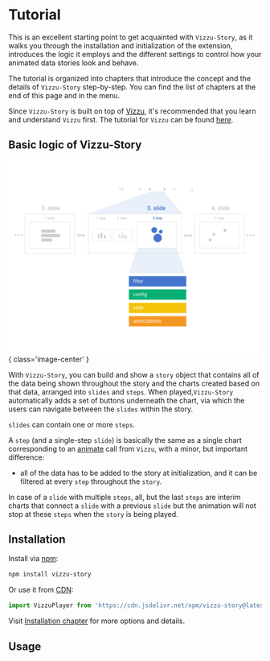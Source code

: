 # Tutorial

This is an excellent starting point to get acquainted with `Vizzu-Story`, as it
walks you through the installation and initialization of the extension,
introduces the logic it employs and the different settings to control how your
animated data stories look and behave.

The tutorial is organized into chapters that introduce the concept and the
details of `Vizzu-Story` step-by-step. You can find the list of chapters at the
end of this page and in the menu.

Since `Vizzu-Story` is built on top of
[Vizzu](https://github.com/vizzuhq/vizzu), it's recommended that you learn and
understand `Vizzu` first. The tutorial for `Vizzu` can be found
[here](https://lib.vizzuhq.com/latest/tutorial/).

## Basic logic of Vizzu-Story

![Vizzu](../assets/api-overview.svg){ class='image-center' }

With `Vizzu-Story`, you can build and show a `story` object that contains all of
the data being shown throughout the story and the charts created based on that
data, arranged into `slides` and `steps`. When played,`Vizzu-Story`
automatically adds a set of buttons underneath the chart, via which the users
can navigate between the `slides` within the story.

`slides` can contain one or more `steps`.

A `step` (and a single-step `slide`) is basically the same as a single chart
corresponding to an [animate](https://lib.vizzuhq.com/latest/tutorial/) call
from `Vizzu`, with a minor, but important difference:

- all of the data has to be added to the story at initialization, and it can be
  filtered at every `step` throughout the `story`.

In case of a `slide` with multiple `steps`, all, but the last `steps` are
interim charts that connect a `slide` with a previous `slide` but the animation
will not stop at these `steps` when the `story` is being played.

## Installation

Install via [npm](https://www.npmjs.com/package/vizzu-story):

```sh
npm install vizzu-story
```

Or use it from [CDN](https://www.jsdelivr.com/package/npm/vizzu-story):

```javascript
import VizzuPlayer from 'https://cdn.jsdelivr.net/npm/vizzu-story@latest/dist/vizzu-story.min.js';
```

Visit [Installation chapter](../installation.md) for more options and details.

## Usage
